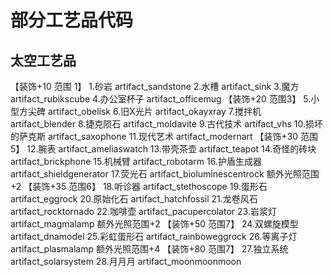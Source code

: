 # 部分工艺品代码

## 太空工艺品

【装饰+10 范围 1】
1.砂岩 artifact_sandstone
2.水槽 artifact_sink
3.魔方 artifact_rubikscube
4.办公室杯子 artifact_officemug
【装饰+20 范围3】
5.小型方尖碑 artifact_obelisk
6.旧X光片 artifact_okayxray
7.搅拌机 artifact_blender
8.捷克陨石 artifact_moldavite
9.古代技术 artifact_vhs
10.损坏的萨克斯 artifact_saxophone
11.现代艺术 artifact_modernart
【装饰+30 范围5】
12.腕表 artifact_ameliaswatch
13.带壳茶壶 artifact_teapot
14.奇怪的砖块 artifact_brickphone
15.机械臂 artifact_robotarm
16.护盾生成器 artifact_shieldgenerator
17.荧光石 artifact_bioluminescentrock 额外光照范围+2
【装饰+35 范围6】
18.听诊器 artifact_stethoscope
19.蛋形石 artifact_eggrock
20.原始化石 artifact_hatchfossil
21.龙卷风石 artifact_rocktornado
22.咖啡壶 artifact_pacupercolator
23.岩浆灯 artifact_magmalamp 额外光照范围+2
【装饰+50 范围7】
24.双螺旋模型 artifact_dnamodel
25.彩虹蛋形石 artifact_rainboweggrock
26.等离子灯 artifact_plasmalamp 额外光照范围+4
【装饰+80 范围7】
27.独立系统 artifact_solarsystem
28.月月月 artifact_moonmoonmoon
